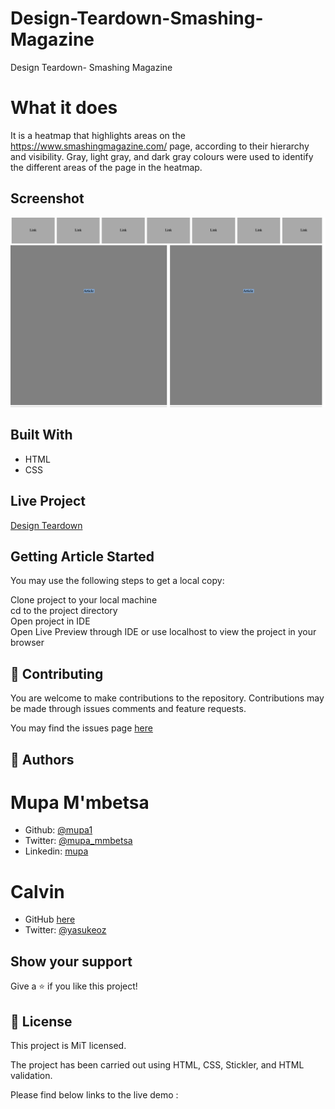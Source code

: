 # Design-Teardown-Smashing-Magazine


Design Teardown- Smashing Magazine
  
# What it does  
  
It is a heatmap that highlights areas on the https://www.smashingmagazine.com/ page, according to their hierarchy and visibility. Gray, light gray, and dark gray colours were used to identify the different areas of the page in the heatmap.
  
## Screenshot

![screenshot](./images/screenshot.png)

## Built With  
  
- HTML
- CSS

  
## Live Project  

[Design Teardown](https://gracious-jang-d7edc2.netlify.com/)  


## Getting Article Started  
You may use the following steps to get a local copy:
  
Clone project to your local machine  
cd to the project directory  
Open project in IDE  
Open Live Preview through IDE or use localhost to view the project in your browser  
  
## 🤝 Contributing
You are welcome to make contributions to the repository. Contributions may be made through issues comments and feature requests.

You may find the issues page [here](https://github.com/Calvinoea/Design-Teardown-Smashing-Magazine/issues)

## 👤 Authors

# Mupa M'mbetsa

- Github: [@mupa1](https://github.com/Mupa1)
- Twitter: [@mupa_mmbetsa](https://twitter.com/mupa_mmbetsa)
- Linkedin: [mupa](https://www.linkedin.com/in/mupa_mmbetsa)


# Calvin
- GitHub [here](https://github.com/calvinoea/)
- Twitter: [@yasukeoz](https://twitter.com/yasukeoz)

## Show your support  
Give a ⭐️ if you like this project!

## 📝 License  
This project is MiT licensed.





The project has been carried out using HTML, CSS, Stickler, and HTML validation. 

Please find below links to the live demo :



